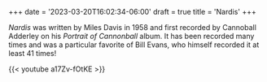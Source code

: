 +++
date = '2023-03-20T16:02:34-06:00'
draft = true
title = 'Nardis'
+++

_Nardis_ was written by Miles Davis in 1958 and first recorded by Cannoball Adderley on his _Portrait of Cannonball_ album.  It has been recorded many times and was a particular favorite of Bill Evans, who himself recorded it at least 41 times!

{{< youtube a17Zv-fOtKE >}}
